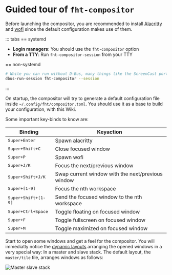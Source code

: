 # Guided tour of `fht-compositor`

Before launching the compositor, you are recommended to install [Alacritty](https://alacritty.org) and
[wofi](https://hg.sr.ht/~scoopta/wofi) since the default configuration makes use of them.

::: tabs
== systemd
- **Login managers**: You should use the `fht-compositor` option
- **From a TTY**: Run `fht-compositor-session` from your TTY

== non-systemd
```sh
# While you can run without D-Bus, many things like the ScreenCast portal will not work!
dbus-run-session fht-compositor --session
```

:::

On startup, the compositor will try to generate a default configuration file inside `~/.config/fht/compositor.toml`.
You should use it as a base to build your configuration, with this Wiki.

Some important key-binds to know are:

| Binding | Keyaction |
| ------- | --------- |
| <kbd>Super+Enter</kbd> | Spawn alacritty |
| <kbd>Super+Shift+C</kbd> | Close focused window |
| <kbd>Super+P</kbd> | Spawn wofi |
| <kbd>Super+J/K</kbd> | Focus the next/previous window |
| <kbd>Super+Shift+J/K</kbd> | Swap current window with the next/previous window |
| <kbd>Super+[1-9]</kbd> | Focus the nth workspace |
| <kbd>Super+Shift+[1-9]</kbd> | Send the focused window to the nth workspace |
| <kbd>Super+Ctrl+Space</kbd> | Toggle floating on focused window |
| <kbd>Super+F</kbd> | Toggle fullscreen on focused window |
| <kbd>Super+M</kbd> | Toggle maximized on focused window |

Start to open some windows and get a feel for the compositor. You will immediatly notice the [dynamic layouts](/usage/layouts)
arranging the opened windows in a very special way: In a master and slave stack. The default layout, the `master/tile` tile,
arranges windows as follows:

![Master slave stack](/assets/master-slave-stacks.png)
